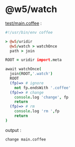 [‼️]: ✏️README.mdt

# @w5/watch

[test/main.coffee](./test/main.coffee) :

```coffee
#!/usr/bin/env coffee

> @w5/uridir
  @w5/watch > watchOnce
  path > join

ROOT = uridir import.meta

await watchOnce(
  join(ROOT,'.watch')
  ROOT
  (fp)=> # ignore
    not fp.endsWith '.coffee'
  (fp)=> # change
    console.log 'change', fp
    return
  (fp)=> # rm
    console.log 'rm ',fp
    return
)
```

output :

```
change main.coffee
```
